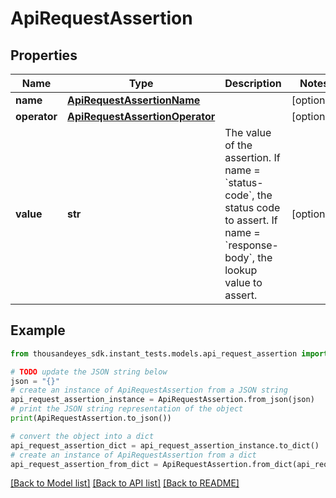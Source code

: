 # ApiRequestAssertion


## Properties

Name | Type | Description | Notes
------------ | ------------- | ------------- | -------------
**name** | [**ApiRequestAssertionName**](ApiRequestAssertionName.md) |  | [optional] 
**operator** | [**ApiRequestAssertionOperator**](ApiRequestAssertionOperator.md) |  | [optional] 
**value** | **str** | The value of the assertion. If name &#x3D; &#x60;status-code&#x60;, the status code to assert. If name &#x3D; &#x60;response-body&#x60;, the lookup value to assert. | [optional] 

## Example

```python
from thousandeyes_sdk.instant_tests.models.api_request_assertion import ApiRequestAssertion

# TODO update the JSON string below
json = "{}"
# create an instance of ApiRequestAssertion from a JSON string
api_request_assertion_instance = ApiRequestAssertion.from_json(json)
# print the JSON string representation of the object
print(ApiRequestAssertion.to_json())

# convert the object into a dict
api_request_assertion_dict = api_request_assertion_instance.to_dict()
# create an instance of ApiRequestAssertion from a dict
api_request_assertion_from_dict = ApiRequestAssertion.from_dict(api_request_assertion_dict)
```
[[Back to Model list]](../README.md#documentation-for-models) [[Back to API list]](../README.md#documentation-for-api-endpoints) [[Back to README]](../README.md)


